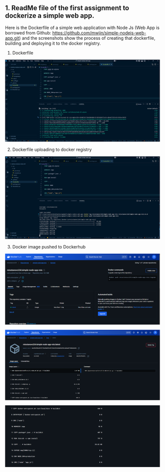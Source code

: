 ## 1. ReadMe file of the first assignment to dockerize a simple web app.

Here is the Dockerfile of a simple web application with Node Js (Web App is borrowed from Github: https://github.com/mwjin/simple-nodejs-web-app.git) and the screenshots show the process of creating that dockerfile, building and deploying it to the docker registry.
1. Dockerfile

![Picture 1](/docker_assignment_1/img/Screenshot%202025-02-27%20120827.png)
 

2. Dockerfile uploading to docker registry

![Picture 2](/docker_assignment_1/img/Screenshot%202025-02-27%20121046.png)

3. Docker image pushed to Dockerhub

![Picture 3](/docker_assignment_1/img/Screenshot%202025-02-27%20121141.png)

![Picture 4 ](/docker_assignment_1/img/Screenshot%202025-02-27%20121215.png)

![Picture 5](/docker_assignment_1/img/Screenshot%202025-02-27%20121224.png)


